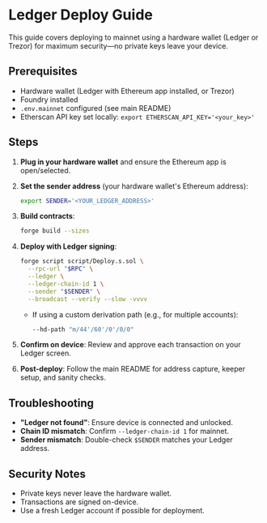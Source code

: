 # Ledger Deploy Guide

This guide covers deploying to mainnet using a hardware wallet (Ledger or Trezor) for maximum security—no private keys leave your device.

## Prerequisites

- Hardware wallet (Ledger with Ethereum app installed, or Trezor)
- Foundry installed
- `.env.mainnet` configured (see main README)
- Etherscan API key set locally: `export ETHERSCAN_API_KEY='<your_key>'`

## Steps

1. **Plug in your hardware wallet** and ensure the Ethereum app is open/selected.

2. **Set the sender address** (your hardware wallet's Ethereum address):

   ```bash
   export SENDER='<YOUR_LEDGER_ADDRESS>'
   ```

3. **Build contracts**:

   ```bash
   forge build --sizes
   ```

4. **Deploy with Ledger signing**:

   ```bash
   forge script script/Deploy.s.sol \
     --rpc-url "$RPC" \
     --ledger \
     --ledger-chain-id 1 \
     --sender "$SENDER" \
     --broadcast --verify --slow -vvvv
   ```

   - If using a custom derivation path (e.g., for multiple accounts):

     ```bash
     --hd-path "m/44'/60'/0'/0/0"
     ```

5. **Confirm on device**: Review and approve each transaction on your Ledger screen.

6. **Post-deploy**: Follow the main README for address capture, keeper setup, and sanity checks.

## Troubleshooting

- **"Ledger not found"**: Ensure device is connected and unlocked.
- **Chain ID mismatch**: Confirm `--ledger-chain-id 1` for mainnet.
- **Sender mismatch**: Double-check `$SENDER` matches your Ledger address.

## Security Notes

- Private keys never leave the hardware wallet.
- Transactions are signed on-device.
- Use a fresh Ledger account if possible for deployment.
